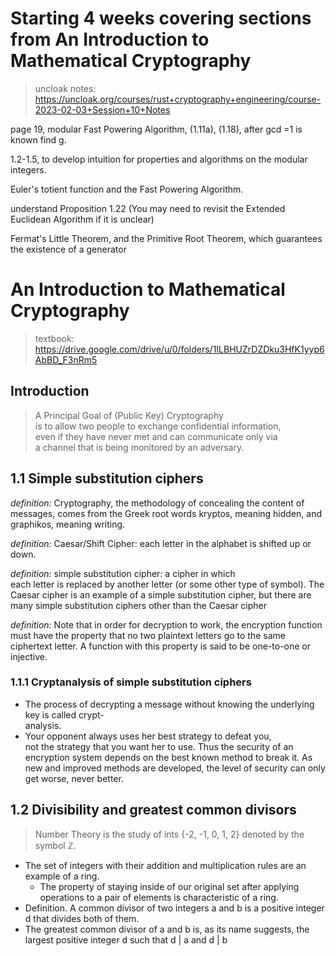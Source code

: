 # Starting 4 weeks covering sections from An Introduction to Mathematical Cryptography 
> uncloak notes: https://uncloak.org/courses/rust+cryptography+engineering/course-2023-02-03+Session+10+Notes

page 19, modular Fast Powering Algorithm, (1.11a), (1.18), after gcd =1 is known find g.

1.2-1.5, to develop intuition for properties and algorithms on the modular integers.

Euler's totient function and the Fast Powering Algorithm.

understand Proposition 1.22 (You may need to revisit the Extended Euclidean Algorithm if it is unclear)

Fermat's Little Theorem, and the Primitive Root Theorem, which guarantees the existence of a generator


# An Introduction to Mathematical Cryptography 
> textbook: https://drive.google.com/drive/u/0/folders/1ILBHUZrDZDku3HfK1yyp6AbBD_F3nRm5

## Introduction
> A Principal Goal of (Public Key) Cryptography  
is to allow two people to exchange confidential information,  
even if they have never met and can communicate only via  
a channel that is being monitored by an adversary.

## 1.1  Simple substitution ciphers
*definition:* Cryptography, the methodology of concealing the content of messages, comes from the Greek root words kryptos, meaning hidden, and graphikos, meaning writing.

*definition:* Caesar/Shift Cipher: each letter in the alphabet is shifted up or down.

*definition:* simple substitution cipher: a cipher in which  
each letter is replaced by another letter (or some other type of symbol). The Caesar cipher is an example of a simple substitution cipher, but there are many simple substitution ciphers other than the Caesar cipher

*definition:* Note that in order for decryption to work, the encryption function must have the property that no two plaintext letters go to the same ciphertext letter. A function with this property is said to be one-to-one or injective.

### 1.1.1 Cryptanalysis of simple substitution ciphers
- The process of decrypting a message without knowing the underlying key is called crypt-  
analysis.
- Your opponent always uses her best strategy to defeat you,  
not the strategy that you want her to use. Thus the security of an encryption system depends on the best known method to break it. As new and improved methods are developed, the level of security can only get worse, never better.

## 1.2 Divisibility and greatest common divisors
> Number Theory is the study of ints {-2, -1, 0, 1, 2} denoted by the symbol $\mathbb{Z}$.
- The set of integers with their addition and multiplication rules are an example of a ring.
	- The property of staying inside of our original set after applying operations to a pair of elements is characteristic of a ring.
- Definition. A common divisor of two integers a and b is a positive integer d that divides both of them.
- The greatest common divisor of a and b is, as  its name suggests, the largest positive integer d such that d | a and d | b
